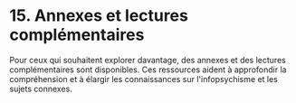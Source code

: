 # 15. Annexes et lectures complémentaires

Pour ceux qui souhaitent explorer davantage, des annexes et des lectures complémentaires sont disponibles. Ces ressources aident à approfondir la compréhension et à élargir les connaissances sur l'infopsychisme et les sujets connexes.
